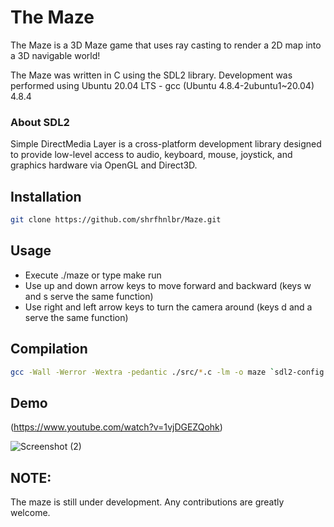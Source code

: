 # The Maze

The Maze is a 3D Maze game that uses ray casting to render a 2D map into a 3D navigable world!

The Maze was written in C using the SDL2 library. Development was performed using Ubuntu 20.04 LTS - gcc (Ubuntu 4.8.4-2ubuntu1~20.04) 4.8.4

### About SDL2 

Simple DirectMedia Layer is a cross-platform development library designed to provide low-level access to audio, keyboard, mouse, joystick, and graphics hardware via OpenGL and Direct3D.

## Installation 
```sh
git clone https://github.com/shrfhnlbr/Maze.git
```
## Usage 
* Execute ./maze or type make run 
* Use up and down arrow keys to move forward and backward (keys w and s serve the same function)
* Use right and left arrow keys to turn the camera around (keys d and a serve the same function)

## Compilation
```sh
gcc -Wall -Werror -Wextra -pedantic ./src/*.c -lm -o maze `sdl2-config --cflags` `sdl2-config --libs`;
```

## Demo
(https://www.youtube.com/watch?v=1vjDGEZQohk)

![Screenshot (2)](https://github.com/shrfhnlbr/Maze/assets/113669428/6b9c79e7-113b-4a1b-ba76-c32a86130e00)

## NOTE:
The maze is still under development. Any contributions are greatly welcome.
